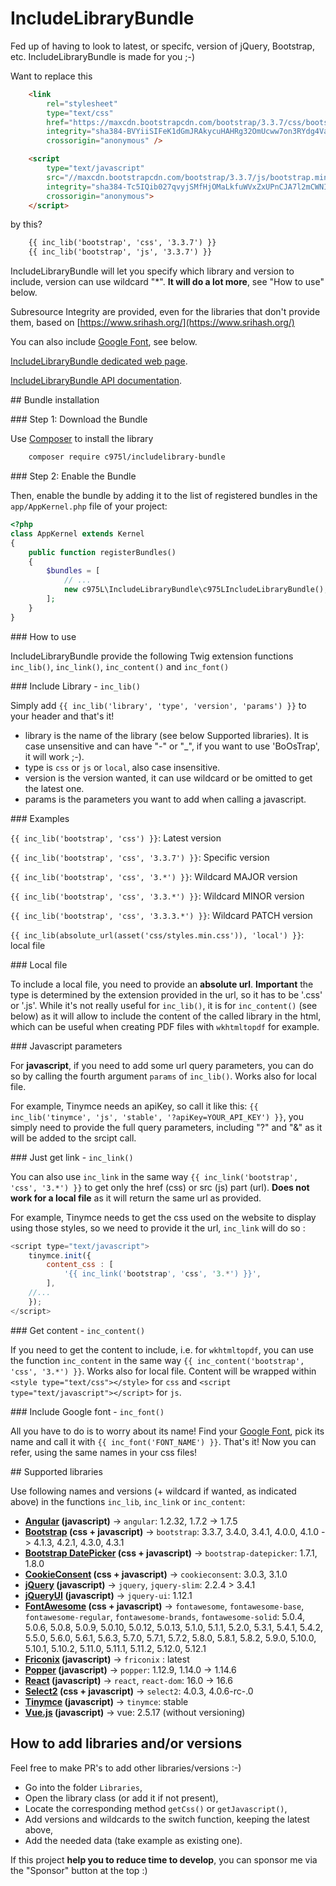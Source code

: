 # IncludeLibraryBundle

Fed up of having to look to latest, or specifc, version of jQuery, Bootstrap, etc. IncludeLibraryBundle is made for you ;-)

Want to replace this

```html
    <link
        rel="stylesheet"
        type="text/css"
        href="https://maxcdn.bootstrapcdn.com/bootstrap/3.3.7/css/bootstrap.min.css"
        integrity="sha384-BVYiiSIFeK1dGmJRAkycuHAHRg32OmUcww7on3RYdg4Va+PmSTsz/K68vbdEjh4u"
        crossorigin="anonymous" />

    <script
        type="text/javascript"
        src="//maxcdn.bootstrapcdn.com/bootstrap/3.3.7/js/bootstrap.min.js"
        integrity="sha384-Tc5IQib027qvyjSMfHjOMaLkfuWVxZxUPnCJA7l2mCWNIpG9mGCD8wGNIcPD7Txa"
        crossorigin="anonymous">
    </script>
```

by this?

```html
    {{ inc_lib('bootstrap', 'css', '3.3.7') }}
    {{ inc_lib('bootstrap', 'js', '3.3.7') }}
```

IncludeLibraryBundle will let you specify which library and version to include, version can use wildcard "*". **It will do a lot more**, see "How to use" below.

Subresource Integrity are provided, even for the libraries that don't provide them, based on [https://www.srihash.org/](https://www.srihash.org/)

You can also include [Google Font](https://fonts.google.com), see below.

[IncludeLibraryBundle dedicated web page](https://975l.com/en/pages/include-library-bundle).

[IncludeLibraryBundle API documentation](https://975l.com/apidoc/c975L/IncludeLibraryBundle.html).

## Bundle installation

### Step 1: Download the Bundle

Use [Composer](https://getcomposer.org) to install the library

```bash
    composer require c975l/includelibrary-bundle
```

### Step 2: Enable the Bundle

Then, enable the bundle by adding it to the list of registered bundles in the `app/AppKernel.php` file of your project:

```php
<?php
class AppKernel extends Kernel
{
    public function registerBundles()
    {
        $bundles = [
            // ...
            new c975L\IncludeLibraryBundle\c975LIncludeLibraryBundle(),
        ];
    }
}
```

### How to use

IncludeLibraryBundle provide the following Twig extension functions `inc_lib()`, `inc_link()`, `inc_content()` and `inc_font()`

### Include Library - `inc_lib()`

Simply add `{{ inc_lib('library', 'type', 'version', 'params') }}` to your header and that's it!

- library is the name of the library (see below Supported libraries). It is case unsensitive and can have "-" or "_", if you want to use 'BoOsTrap', it will work ;-).
- type is `css` or `js` or `local`, also case insensitive.
- version is the version wanted, it can use wildcard or be omitted to get the latest one.
- params is the parameters you want to add when calling a javascript.

### Examples

`{{ inc_lib('bootstrap', 'css') }}`: Latest version

`{{ inc_lib('bootstrap', 'css', '3.3.7') }}`: Specific version

`{{ inc_lib('bootstrap', 'css', '3.*') }}`: Wildcard MAJOR version

`{{ inc_lib('bootstrap', 'css', '3.3.*') }}`: Wildcard MINOR version

`{{ inc_lib('bootstrap', 'css', '3.3.3.*') }}`: Wildcard PATCH version

`{{ inc_lib(absolute_url(asset('css/styles.min.css')), 'local') }}`: local file

### Local file

To include a local file, you need to provide an **absolute url**. **Important** the type is determined by the extension provided in the url, so it has to be '.css' or '.js'. While it's not really useful for `inc_lib()`, it is for `inc_content()` (see below) as it will allow to include the content of the called library in the html, which can be useful when creating PDF files with `wkhtmltopdf` for example.

### Javascript parameters

For **javascript**, if you need to add some url query parameters, you can do so by calling the fourth argument `params` of `inc_lib()`. Works also for local file.

For example, Tinymce needs an apiKey, so call it like this: `{{ inc_lib('tinymce', 'js', 'stable', '?apiKey=YOUR_API_KEY') }}`, you simply need to provide the full query parameters, including "?" and "&" as it will be added to the srcipt call.

### Just get link - `inc_link()`

You can also use `inc_link` in the same way `{{ inc_link('bootstrap', 'css', '3.*') }}` to get only the href (css) or src (js) part (url). **Does not work for a local file** as it will return the same url as provided.

For example, Tinymce needs to get the css used on the website to display using those styles, so we need to provide it the url, `inc_link` will do so :

```javascript
<script type="text/javascript">
    tinymce.init({
        content_css : [
            '{{ inc_link('bootstrap', 'css', '3.*') }}',
        ],
    //...
    });
</script>
```

### Get content - `inc_content()`

If you need to get the content to include, i.e. for `wkhtmltopdf`, you can use the function `inc_content` in the same way `{{ inc_content('bootstrap', 'css', '3.*') }}`. Works also for local file. Content will be wrapped within `<style type="text/css"></style>` for `css` and `<script type="text/javascript"></script>` for `js`.

### Include Google font - `inc_font()`

All you have to do is to worry about its name! Find your [Google Font](https://fonts.google.com/), pick its name and call it with `{{ inc_font('FONT_NAME') }}`. That's it! Now you can refer, using the same names in your css files!

## Supported libraries

Use following names and versions (+ wildcard if wanted, as indicated above) in the functions `inc_lib`, `inc_link` or `inc_content`:

- **[Angular](https://angularjs.org) (javascript)** -> `angular`: 1.2.32, 1.7.2 -> 1.7.5
- **[Bootstrap](http://getbootstrap.com) (css + javascript)** -> `bootstrap`: 3.3.7, 3.4.0, 3.4.1, 4.0.0, 4.1.0 -> 4.1.3, 4.2.1, 4.3.0, 4.3.1
- **[Bootstrap DatePicker](https://github.com/uxsolutions/bootstrap-datepicker) (css + javascript)** -> `bootstrap-datepicker`: 1.7.1, 1.8.0
- **[CookieConsent](https://cookieconsent.insites.com) (css + javascript)** -> `cookieconsent`: 3.0.3, 3.1.0
- **[jQuery](https://jquery.com) (javascript)** -> `jquery`, `jquery-slim`: 2.2.4 > 3.4.1
- **[jQueryUI](https://jquery.com/ui) (javascript)** -> `jquery-ui`: 1.12.1
- **[FontAwesome](https://fontawesome.com) (css + javascript)** -> `fontawesome`, `fontawesome-base`, `fontawesome-regular`, `fontawesome-brands`, `fontawesome-solid`: 5.0.4, 5.0.6, 5.0.8, 5.0.9, 5.0.10, 5.0.12, 5.0.13, 5.1.0, 5.1.1, 5.2.0, 5.3.1, 5.4.1, 5.4.2, 5.5.0, 5.6.0, 5.6.1, 5.6.3, 5.7.0, 5.7.1, 5.7.2, 5.8.0, 5.8.1, 5.8.2, 5.9.0, 5.10.0, 5.10.1, 5.10.2, 5.11.0, 5.11.1, 5.11.2, 5.12.0, 5.12.1
- **[Friconix](https://friconix.com) (javascript)** -> `friconix` : latest
- **[Popper](https://popper.js.org) (javascript)** -> `popper`: 1.12.9, 1.14.0 -> 1.14.6
- **[React](https://reactjs.org) (javascript)** -> `react`, `react-dom`: 16.0 -> 16.6
- **[Select2](https://select2.org) (css + javascript)** -> `select2`: 4.0.3, 4.0.6-rc-.0
- **[Tinymce](https://www.tinymce.com) (javascript)** -> `tinymce`: stable
- **[Vue.js](https://vuejs.org) (javascript)** -> vue: 2.5.17 (without versioning)

## How to add libraries and/or versions

Feel free to make PR's to add other libraries/versions :-)

- Go into the folder `Libraries`,
- Open the library class (or add it if not present),
- Locate the corresponding method `getCss()` or `getJavascript()`,
- Add versions and wildcards to the switch function, keeping the latest above,
- Add the needed data (take example as existing one).

If this project **help you to reduce time to develop**, you can sponsor me via the "Sponsor" button at the top :)
